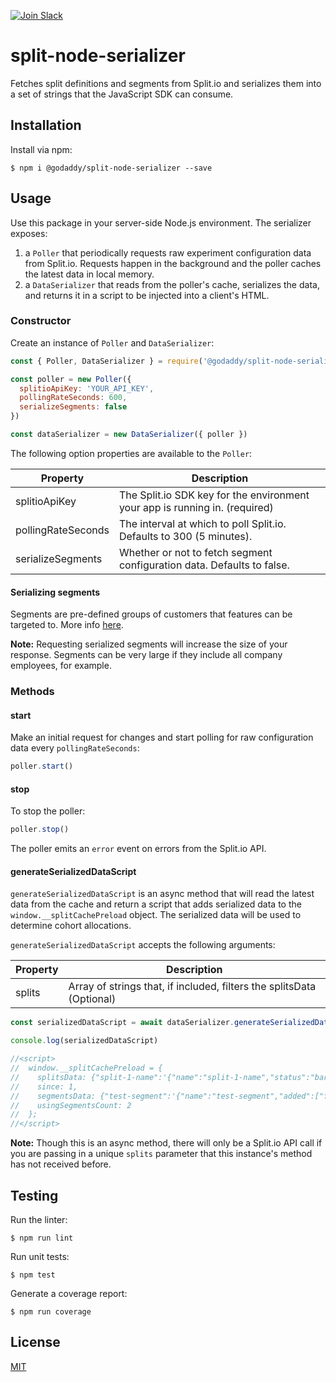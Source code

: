 [![Join Slack](https://img.shields.io/badge/Join%20us%20on-Slack-e01563.svg)](https://godaddy-oss-slack.herokuapp.com/)

# split-node-serializer

Fetches split definitions and segments from Split.io and serializes them into a
set of strings that the JavaScript SDK can consume.

## Installation

Install via npm:

```console
$ npm i @godaddy/split-node-serializer --save
```

## Usage

Use this package in your server-side Node.js environment. The serializer exposes:
1. a `Poller` that periodically requests raw experiment configuration data from Split.io. Requests happen in the background and the poller caches the latest data in local memory.
1. a `DataSerializer` that reads from the poller's cache, serializes the data, and returns it in a script to be injected into a client's HTML.

### Constructor

Create an instance of `Poller` and `DataSerializer`:

```js
const { Poller, DataSerializer } = require('@godaddy/split-node-serializer')

const poller = new Poller({
  splitioApiKey: 'YOUR_API_KEY',
  pollingRateSeconds: 600,
  serializeSegments: false
})

const dataSerializer = new DataSerializer({ poller })
```

The following option properties are available to the `Poller`:

| Property                      | Description |
|-------------------------------|-------------|
| splitioApiKey | The Split.io SDK key for the environment your app is running in. (required) |
| pollingRateSeconds | The interval at which to poll Split.io. Defaults to 300 (5 minutes). |
| serializeSegments | Whether or not to fetch segment configuration data. Defaults to false. |

#### Serializing segments

Segments are pre-defined groups of customers that features can be targeted to. More info [here](https://help.split.io/hc/en-us/articles/360020407512-Create-a-segment).

**Note:** Requesting serialized segments will increase the size of your response. Segments can be very large if they include all company employees, for example.

### Methods

#### start

Make an initial request for changes and start polling for raw configuration data
every `pollingRateSeconds`:

```js
poller.start()
```

#### stop
To stop the poller:

```js
poller.stop()
```

The poller emits an `error` event on errors from the Split.io API.

#### generateSerializedDataScript

`generateSerializedDataScript` is an async method that will read the latest data from the cache and return a script
that adds serialized data to the `window.__splitCachePreload` object. The
serialized data will be used to determine cohort allocations.

`generateSerializedDataScript` accepts the following arguments:

| Property                      | Description |
|-------------------------------|-------------|
| splits | Array of strings that, if included, filters the splitsData (Optional) |

```js
const serializedDataScript = await dataSerializer.generateSerializedDataScript()

console.log(serializedDataScript)

//<script>
//  window.__splitCachePreload = {
//    splitsData: {"split-1-name":'{"name":"split-1-name","status":"bar"}',"split-2-name":'{"name":"split-2-name","status":"baz"}'},
//    since: 1,
//    segmentsData: {"test-segment":'{"name":"test-segment","added":["foo","bar"]}'},
//    usingSegmentsCount: 2
//  };
//</script>
```

**Note:** Though this is an async method, there will only be a Split.io API call if you are passing in a unique `splits` parameter that this instance's method has not received before.

## Testing

Run the linter:

```console
$ npm run lint
```

Run unit tests:

```console
$ npm test
```

Generate a coverage report:

```console
$ npm run coverage
```

## License

[MIT](LICENSE)
